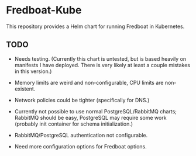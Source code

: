# Fredboat-Kube
This repository provides a Helm chart for running Fredboat in Kubernetes.

## TODO

* Needs testing. (Currently this chart is untested, but is based heavily on manifests I have deployed. There is very likely at least a couple mistakes in this version.)

* Memory limits are weird and non-configurable, CPU limits are non-existent.

* Network policies could be tighter (specifically for DNS.)

* Currently not possible to use normal PostgreSQL/RabbitMQ charts; RabbitMQ should be easy, PostgreSQL may require some work (probably init container for schema initialization.)

* RabbitMQ/PostgreSQL authentication not configurable.

* Need more configuration options for Fredboat options.
